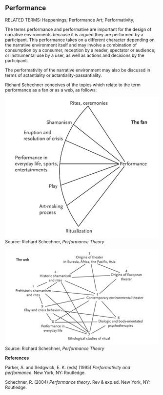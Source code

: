 ## Performance

RELATED TERMS: Happenings; Performance Art; Performativity; 

The terms performance and performative are important for the design of narrative environments because it is argued they are performed by a participant. This performance takes on a different character depending on the narrative environment itself and may involve a combination of consumption by a consumer, reception by a reader, spectator or audience; or instrumental use by a user, as well as actions and decisions by the participant.

The performativity of the narrative environment may also be discussd in terms of actantiality or actantiality-passantiality.

Richard Schechner conceives of the topics which relate to the term performance as a fan or as a web, as follows:

![Performance1](Performance1.png)
Source: Richard Schechner, _Performance Theory_

![Performance2](Performance2.png)
Source: Richard Schechner, _Performance Theory_

**References**

Parker, A. and Sedgwick, E. K. (eds) (1995) _Performativity and performance_. New York, NY: Routledge.

Schechner, R. (2004) _Performance theory_. Rev & exp.ed. New York, NY: Routledge.
